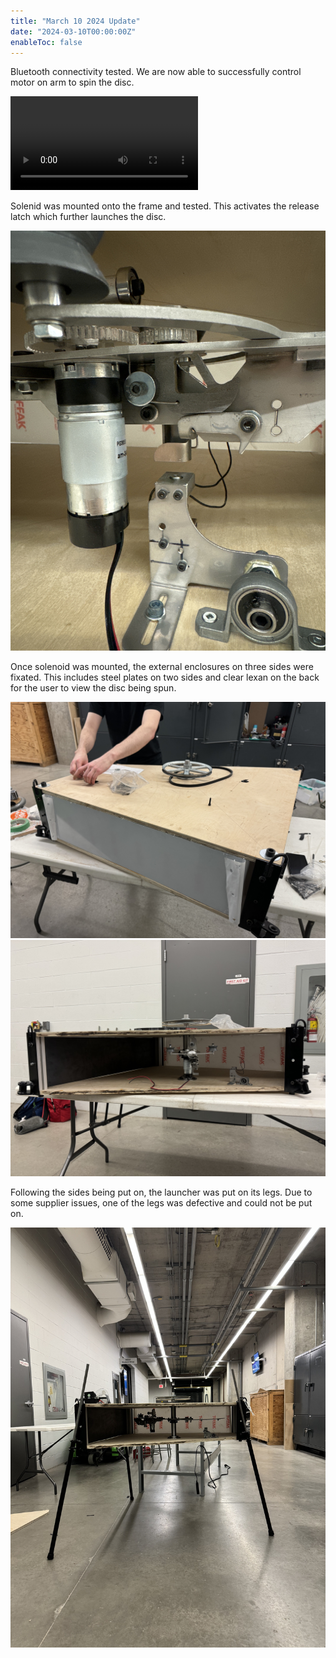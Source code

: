 ```yaml
---
title: "March 10 2024 Update"
date: "2024-03-10T00:00:00Z"
enableToc: false
---
```


Bluetooth connectivity tested. We are now able to successfully control motor on
arm to spin the disc.

<video src="https://tookray.github.io/fydp-website/logs/videos/disc-spin.mov" type="video/mp4" controls></video>

Solenid was mounted onto the frame and tested. This activates the release latch
which further launches the disc.

![Solenoid integration](logs/images/solenoid.jpg)

Once solenoid was mounted, the external enclosures on three sides were fixated.
This includes steel plates on two sides and clear lexan on the back for the
user to view the disc being spun.

![Top view of panel assembly](logs/images/overall-panel-assembly-1.jpg)
![Side view of panel assembly](logs/images/overall-panel-assembly-2.jpg)

Following the sides being put on, the launcher was put on its legs. Due to some
supplier issues, one of the legs was defective and could not be put on.

![Launcher on legs](logs/images/leg-assembly.jpg)
